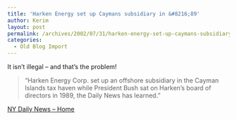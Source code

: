 ```yaml
---
title: 'Harken Energy set up Caymans subsidiary in &#8216;89'
author: Kerim
layout: post
permalink: /archives/2002/07/31/harken-energy-set-up-caymans-subsidiary-in-89/
categories:
  - Old Blog Import
---
```

It isn&#8217;t illegal &#8211; and that&#8217;s the problem!


>   &#8220;Harken Energy Corp. set up an offshore subsidiary in the Cayman Islands tax haven while President Bush sat on Harken&#8217;s board of directors in 1989, the Daily News has learned.&#8221;


<a href="http://www.mostnewyork.com/front/story/7310p-6742c.html" onclick="_gaq.push(['_trackEvent', 'outbound-article', 'http://www.mostnewyork.com/front/story/7310p-6742c.html', 'NY Daily News &#8211; Home']);" >NY Daily News &#8211; Home</a>

